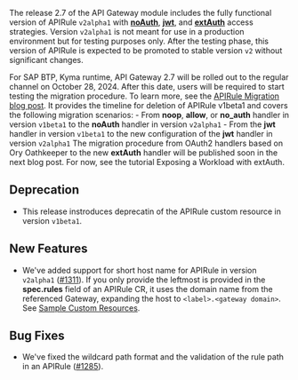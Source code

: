 
The release 2.7 of the API Gateway module includes the fully functional version of APIRule `v2alpha1` with [**noAuth**](https://kyma-project.io/#/api-gateway/user/custom-resources/apirule/v2alpha1/04-15-api-rule-access-strategies?id=configuration-of-the-noauth-access-strategy), [**jwt**](https://kyma-project.io/#/api-gateway/user/custom-resources/apirule/v2alpha1/04-15-api-rule-access-strategies?id=configuration-of-the-jwt-access-strategy), and [**extAuth**](https://kyma-project.io/#/api-gateway/user/custom-resources/apirule/v2alpha1/04-15-api-rule-access-strategies?id=configuration-of-the-extauth-access-strategy) access strategies. Version `v2alpha1` is not meant for use in a production environment but for testing purposes only. After the testing phase, this version of APIRule is expected to be promoted to stable version `v2` without significant changes.

For SAP BTP, Kyma runtime, API Gateway 2.7 will be rolled out to the regular channel on October 28, 2024. After this date, users will be required to start testing the migration procedure. To learn more, see the [APIRule Migration blog post](https://community.sap.com/t5/technology-blogs-by-sap/sap-btp-kyma-runtime-apirule-migration-noauth-and-jwt-handlers/ba-p/13882833). It provides the timeline for deletion of APIRule v1beta1 and covers the following migration scenarios:
    - From **noop**, **allow**, or **no_auth** handler in version `v1beta1` to the **noAuth** handler in version `v2alpha1`
    - From the **jwt** handler in version `v1beta1` to the new configuration of the **jwt** handler in version `v2alpha1`
The migration procedure from OAuth2 handlers based on Ory Oathkeeper to the new **extAuth** handler will be published soon in the next blog post. For now, see the tutorial Exposing a Workload with extAuth.

## Deprecation

- This release instroduces deprecatin of the APIRule custom resource in version `v1beta1`.

## New Features

- We've added support for short host name for APIRule in version `v2alpha1` ([#1311](https://github.com/kyma-project/api-gateway/pull/1311)). If you only provide the leftmost is provided in the **spec.rules** field of an APIRule CR, it uses the domain name from the referenced Gateway, expanding the host to `<label>.<gateway domain>`. See [Sample Custom Resources](https://kyma-project.io/#/api-gateway/user/custom-resources/apirule/v2alpha1/04-10-apirule-custom-resource?id=sample-custom-resource).

## Bug Fixes

- We've fixed the wildcard path format and the validation of the rule path in an APIRule ([#1285](https://github.com/kyma-project/api-gateway/pull/1285)).
